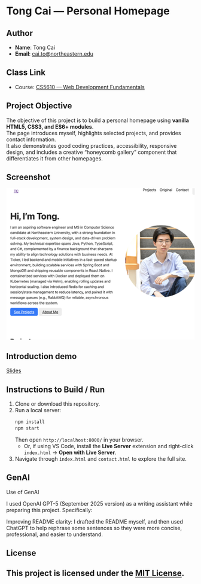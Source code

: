 # Tong Cai — Personal Homepage

## Author

- **Name**: Tong Cai
- **Email**: cai.to@northeastern.edu

## Class Link

- Course: [CS5610 — Web Development Fundamentals](https://johnguerra.co/classes/webDevelopment_spring_2025/)  


## Project Objective

The objective of this project is to build a personal homepage using **vanilla HTML5, CSS3, and ES6+ modules**.  
The page introduces myself, highlights selected projects, and provides contact information.  
It also demonstrates good coding practices, accessibility, responsive design, and includes a creative “honeycomb gallery” component that differentiates it from other homepages.

## Screenshot

![Homepage Screenshot](./images/screenshot.png)

## Introduction demo
[Slides](https://docs.google.com/presentation/d/1ZpArRNoZ8-75VvdyHZtsqScBrhjaVmNOKXIN5InYAf0/edit?usp=sharing)

## Instructions to Build / Run

1. Clone or download this repository.
2. Run a local server:
     ```bash
     npm install
     npm start
     ```
     Then open `http://localhost:8000/` in your browser.
   - Or, if using VS Code, install the **Live Server** extension and right-click `index.html` → **Open with Live Server**.
3. Navigate through `index.html` and `contact.html` to explore the full site.

## GenAI

Use of GenAI

I used OpenAI GPT-5 (September 2025 version) as a writing assistant while preparing this project. Specifically:

Improving README clarity: I drafted the README myself, and then used ChatGPT to help rephrase some sentences so they were more concise, professional, and easier to understand.

## License

## This project is licensed under the [MIT License](./LICENSE).
